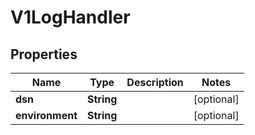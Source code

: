 
# V1LogHandler

## Properties
Name | Type | Description | Notes
------------ | ------------- | ------------- | -------------
**dsn** | **String** |  |  [optional]
**environment** | **String** |  |  [optional]




